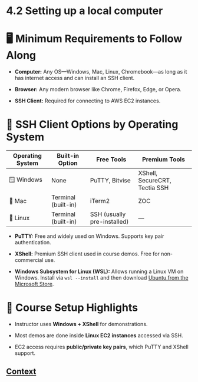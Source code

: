 # 4.2 Setting up a local computer 
 
# 🖥️ Minimum Requirements to Follow Along
* **Computer:** Any OS—Windows, Mac, Linux, Chromebook—as long as it has internet access and can install an SSH client.

* **Browser:** Any modern browser like Chrome, Firefox, Edge, or Opera.

* **SSH Client:** Required for connecting to AWS EC2 instances.

# 🔐 SSH Client Options by Operating System

| Operating System | Built-in Option     | Free Tools             | Premium Tools                        |
|------------------|---------------------|-------------------------|---------------------------------------|
| 🪟 Windows         | None                | PuTTY, Bitvise          | XShell, SecureCRT, Tectia SSH         |
| 🍎 Mac            | Terminal (built-in) | iTerm2                 | ZOC                                   |
| 🐧 Linux          | Terminal (built-in) | SSH (usually pre-installed) | —                                 |

* **PuTTY:** Free and widely used on Windows. Supports key pair authentication.

* **XShell:** Premium SSH client used in course demos. Free for non-commercial use.

* **Windows Subsystem for Linux (WSL):** Allows running a Linux VM on Windows. Install via ```wsl --install``` and then download [Ubuntu from the Microsoft Store](https://apps.microsoft.com/detail/9pdxgncfsczv?hl=en-us&gl=US).

# 🧪 Course Setup Highlights
* Instructor uses **Windows + XShell** for demonstrations.

* Most demos are done inside **Linux EC2 instances** accessed via SSH.

* EC2 access requires **public/private key pairs**, which PuTTY and XShell support. 
 
 ## [Context](./../context.md)